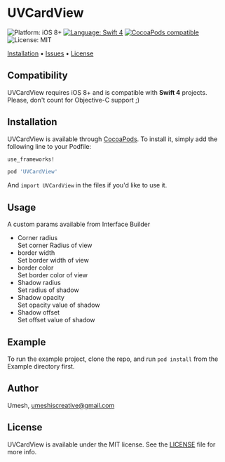 # UVCardView

<p align="left">
    <img src="https://img.shields.io/badge/platform-iOS%208%2B-blue.svg?style=flat" alt="Platform: iOS 8+" />
    <a href="https://developer.apple.com/swift"><img src="https://img.shields.io/badge/language-swift4-f48041.svg?style=flat" alt="Language: Swift 4" /></a>
    <a href="https://cocoapods.org/pods/Pantry"><img src="https://img.shields.io/cocoapods/v/UVCardView.svg?style=flat" alt="CocoaPods compatible" /></a>
 <img src="http://img.shields.io/badge/license-MIT-lightgrey.svg?style=flat" alt="License: MIT" />
</p>

<p align="left">
<a href="#installation">Installation</a>
• <a href="https://github.com/umeshiscreative/UVCardView/issues">Issues</a>
• <a href="#license">License</a>
</p>

## Compatibility

UVCardView requires iOS 8+ and is compatible with **Swift 4** projects. Please, don't count for Objective-C support ;)

## Installation

UVCardView is available through [CocoaPods](https://cocoapods.org). To install
it, simply add the following line to your Podfile:

```ruby
use_frameworks!

pod 'UVCardView'
```
And `import UVCardView` in the files if you'd like to use it.

## Usage

A custom params available from Interface Builder
+ Corner radius<br/>
Set corner Radius of view
+ border width<br/>
Set border width of view
+ border color<br/>
Set border color of view
+ Shadow  radius<br/>
Set radius of shadow
+ Shadow opacity<br/>
Set opacity value of shadow
+ Shadow offset<br/>
Set offset value of shadow

## Example

To run the example project, clone the repo, and run `pod install` from the Example directory first.

## Author

Umesh, umeshiscreative@gmail.com

## License

UVCardView is available under the MIT license. See the  [LICENSE](https://github.com/umeshiscreative/UVCardView/blob/master/LICENSE) file for more info.
